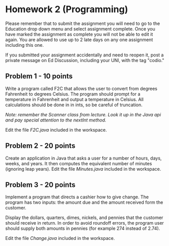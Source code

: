 # Homework 2 (Programming)

Please remember that to submit the assignment you will need to go to the Education drop down menu and select  assignment complete. Once you have marked the assignment as complete you will not be able to edit it again. You are allowed to use up to 2 late days on any one assignment including this one.

If you submitted your assignment accidentally and need to reopen it, post a private message on Ed Discussion, including your UNI, with the tag "codio."

## Problem 1 - 10 points

Write a program called F2C that allows the user to convert from degrees Fahrenheit to degrees Celsius.  The program should prompt for a temperature in Fahrenheit and output a temperature in Celsius.  All calculations should be done in in ints, so be careful of truncation.

*Note: remember the Scanner class from lecture.  Look it up in the Java api and pay special attention to the nextInt method.*

Edit the file *F2C.java* included in the workspace.

## Problem 2 - 20 points

Create an application in Java that asks a user for a number of hours, days, weeks, and years.  It then computes the equivalent number of minutes (ignoring leap years). Edit the file *Minutes.java* included in the workspace.


## Problem 3 - 20 points

Implement a program that directs a cashier how to give change. The program has two inputs: the amount due and the amount received form the customer.

Display the dollars, quarters, dimes, nickels, and pennies that the customer should receive in return.  In order to avoid roundoff errors, the program user should supply both amounts in pennies (for example 274 instead of 2.74).

Edit the file *Change.java* included in the workspace.
